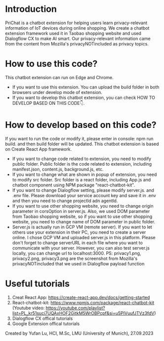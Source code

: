 # Introduction
PriChat is a chatbot extension for helping users learn privacy-relevant information of IoT devices during online shopping. We create a chatbot extension framework used it in Taobao shopping website and used Dialogflow CX to make AI smart. Our privacy-relevant information came from the content from Mozilla's privacyNOTincluded as privacy topics.

# How to use this code?
This chatbot extension can run on Edge and Chrome. 
- If you want to use this extension. You can upload the build folder in both browsers under develop mode of extension.
- If you want to develop this chatbot extension, you can check HOW TO DEVELOP BASED ON THIS CODE👇.


# How to develop based on this code?
If you want to run the code or modify it, please enter in console: npm run build. and then build folder will be updated.
This chatbot extension is based on Create React App framework. 
- If you want to change code related to extension, you need to modify public folder. Public folder is the code related to extension, including manifest.json, content.js, background.js, etc.
- If you want to change what are shown in popup of extension, you need to modify src folder. Src folder is a react folder, including App.js and chatbot component using NPM package "react-chatbot-kit".
- If you want to change Dialogflow setting, please modify server.js. and .env file. Please download your service account key and save it in .env and then you need to change projectId adn agentId.
- If you want to use other shopping website, you need to change origin parameter in corsOption in server.js. Also, we used DOM parameter from Taobao shopping website, so if you want to use other shopping website, you need to change name of DOM parameter in public folder.
- Server.js is actually run in GCP VM (remote server). If you want to let others use your extension in their PC, you need to create a server online. I chose GCP VM and uploaded server.js in this platform. Please don't forget to change serverURL in each file where you want to communicate with your server. However, you can also test server.js locally, you can change url to localhost:3000.
PS: privacy1.png, privacy2.png, privacy3.png are the screenshot from Mozilla's privacyNOTincluded that we used in Dialogflow payload function

# Useful tutorials
1. Creat React App:  https://create-react-app.dev/docs/getting-started
2. React-chatbot-kit: https://www.npmjs.com/package/react-chatbot-kit (Youtube video: https://youtube.com/playlist?list=PL_kr51suci7UQAxHOF2GitkM5WrOBPcpf&si=u5PIVuufJTVz3fdV)
3. Dialogflow CX offical tutorials
4. Google Extension offical tutorials


Created by Yufan Lu, HCI, M.Sc, LMU (University of Munich), 27.09.2023
